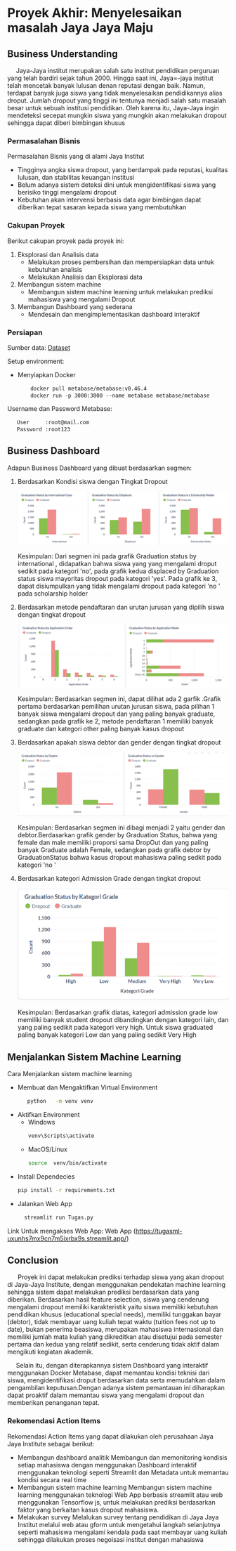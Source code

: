 
# Proyek Akhir: Menyelesaikan masalah Jaya Jaya Maju

## Business Understanding
&nbsp;&nbsp;&nbsp;&nbsp;&nbsp;Jaya-Jaya institut merupakan salah satu institut pendidikan perguruan yang telah bardiri sejak tahun 2000. Hingga saat ini, Jaya=-jaya institut telah mencetak banyak lulusan denan reputasi dengan baik. Namun, terdapat banyak juga siswa yang tidak menyelesaikan pendidikannya alias droput. Jumlah dropout yang tinggi ini tentunya menjadi salah satu masalah besar untuk sebuah institusi pendidikan. Oleh karena itu, Jaya-Jaya ingin mendeteksi secepat mungkin siswa yang mungkin akan melakukan dropout sehingga dapat diberi bimbingan khusus

### Permasalahan Bisnis
Permasalahan Bisnis yang di alami Jaya Institut
- Tingginya angka siswa dropout, yang berdampak pada reputasi, kualitas lulusan, dan stabilitas keuangan institusi
- Belum adanya sistem deteksi dini untuk  mengidentifikasi siswa yang berisiko tinggi mengalami dropout
- Kebutuhan akan intervensi berbasis data agar bimbingan dapat diberikan tepat sasaran kepada siswa yang membutuhkan 

### Cakupan Proyek
Berikut cakupan proyek pada proyek ini:
1. Eksplorasi dan Analisis data
   - Melakukan proses pembersihan dan mempersiapkan data untuk kebutuhan analisis
   - Melakukan Analisis dan Eksplorasi data
2. Membangun sistem machine
   - Membangun sistem machine learning untuk melakukan prediksi mahasiswa yang mengalami Dropout
3. Membangun Dashboard yang sederana
   - Mendesain dan mengimplementasikan dashboard interaktif 

### Persiapan

Sumber data: [Dataset](https://raw.githubusercontent.com/dicodingacademy/dicoding_dataset/refs/heads/main/students_performance/data.csv)

Setup environment:
- Menyiapkan Docker
   ```
       docker pull metabase/metabase:v0.46.4
       docker run -p 3000:3000 --name metabase metabase/metabase
   ```

Username dan Password Metabase:
```
   User     :root@mail.com
   Password :root123
```
## Business Dashboard
Adapun Business Dashboard yang dibuat berdasarkan segmen:
1. Berdasarkan Kondisi siswa dengan Tingkat Dropout
   
   ![Dashboard](https://raw.githubusercontent.com/Junazidomi/latihan-branch/refs/heads/main/Dashb%20(1).png)
   
   Kesimpulan:
   Dari segmen ini pada grafik Graduation status by international , didapatkan bahwa siswa yang yang mengalami droput sedikit pada kategori 'no', pada grafik kedua displaced by Graduation status siswa mayoritas dropout pada kategori 'yes'. Pada grafik ke 3, dapat disiumpulkan yang tidak mengalami dropout pada kategori 'no ' pada scholarship holder
   
3. Berdasarkan metode pendaftaran dan urutan jurusan yang dipilih siswa dengan tingkat dropout
   
   ![Dashboard](https://raw.githubusercontent.com/Junazidomi/latihan-branch/refs/heads/main/Dashb%20(2).png)
   
   Kesimpulan:
   Berdasarkan segmen ini, dapat dilihat ada 2 garfik .Grafik pertama berdasarkan pemilihan urutan jurusan siswa, pada pilihan 1 banyak siswa mengalami dropout dan yang paling banyak graduate, sedangkan pada grafik ke 2, metode pendaftaran 1 memiliki banyak graduate dan kategori other paling banyak kasus dropout
   
3. Berdasarkan apakah siswa debtor dan gender dengan tingkat dropout
   
   ![Dashboard](https://raw.githubusercontent.com/Junazidomi/latihan-branch/refs/heads/main/Dashb%20(4).png)
   
   Kesimpulan:
   Berdasarkan segmen ini dibagi menjadi 2 yaitu gender dan debtor.Berdasarkan grafik gender by Graduation Status, bahwa yang female dan male memiliki proporsi sama DropOut dan yang paling banyak Graduate adalah Female, sedangkan pada grafik debtor by  GraduationStatus bahwa kasus dropout mahasiswa paling sedkit pada kategori 'no '
4. Berdasarkan kategori Admission Grade dengan tingkat dropout
   
   ![Dashboard](https://raw.githubusercontent.com/Junazidomi/latihan-branch/refs/heads/main/Dashb%20(3).png)

   Kesimpulan:
   Berdasarkan grafik  diatas, kategori admission grade low memiliki banyak student dropout dibandingkan dengan kategori lain, dan yang paling sedikit pada kategori very high. Untuk siswa graduated  paling banyak kategori Low dan yang paling sedikit Very High
   

## Menjalankan Sistem Machine Learning
Cara Menjalankan sistem machine learning 
- Membuat dan Mengaktifkan Virtual Environment
   ```bash
      python   -m venv venv
   ```
- Aktifkan Environment
  - Windows
    ```bash
    venv\Scripts\activate
    ```
  - MacOS/Linux
    ```bash
    source  venv/bin/activate
    ```
- Install Dependecies
    ```bash
    pip install -r requirements.txt
    ```
- Jalankan Web App
  ```bash
    streamlit run Tugas.py
    ```
Link Untuk mengakses Web App:
Web App (https://tugasml-uxunhs7mx9cn7m5ixrbx9s.streamlit.app/)


## Conclusion
&nbsp;&nbsp;&nbsp;&nbsp;&nbsp; Proyek ini dapat melakukan prediksi terhadap siswa yang akan dropout di Jaya-Jaya Institute, dengan menggunakan pendekatan machine learning sehingga sistem dapat melakukan prediksi berdasarkan data yang diberikan. Berdasarkan hasil feature selection, siswa yang cenderung mengalami dropout memiliki karakteristik yaitu siswa memiliki kebutuhan pendidikan khusus (educational special needs), memiliki tunggakan bayar (debtor), tidak membayar uang kuliah tepat waktu (tuition fees not up to date), bukan penerima beasiswa, merupakan mahasiswa internasional  dan memiliki jumlah mata kuliah yang dikreditkan atau disetujui pada semester pertama dan kedua yang relatif sedikit, serta cenderung tidak aktif dalam mengikuti kegiatan akademik.

&nbsp;&nbsp;&nbsp;&nbsp;&nbsp;Selain itu, dengan diterapkannya sistem Dashboard yang interaktif menggunakan Docker Metabase, dapat memantau kondisi teknisi dari siswa, mengidentifikasi droput  berdasarkan data serta memudahkan dalam pengambilan keputusan.Dengan adanya sistem pemantauan ini diharapkan dapat proaktif dalam memantau siswa yang mengalami dropout dan memberikan penanganan tepat.

### Rekomendasi Action Items
Rekomendasi Action Items yang dapat dilakukan oleh perusahaan Jaya Jaya Institute sebagai berikut:
- Membangun dashboard analitik 
  Membangun dan memonitoring kondisis setiap mahasiswa dengan menggunakan Dashboard interaktif menggunakan teknologi seperti Streamlit dan Metadata untuk memantau kondisi secara real time
- Membangun sistem machine learning
  Membangun sistem machine learning menggunakan teknologi Web App berbasis streamlit atau web menggunakan Tensorflow js, untuk melakukan prediksi berdasarkan faktor yang berkaitan kasus dropout mahasiswa.
- Melakukan survey
  Melalukan survey tentang pendidikan di Jaya Jaya Institut melalui web atau gform untuk mengetahui langkah selanjutnya seperti mahasiswa mengalami kendala pada saat membayar uang kuliah sehingga dilakukan proses negoisasi institut dengan mahasiswa


